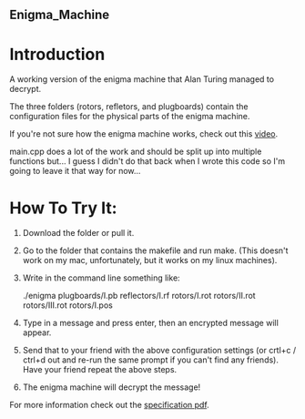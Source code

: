 ## Enigma_Machine
# Introduction
A working version of the enigma machine that Alan Turing managed to decrypt.

The three folders (rotors, refletors, and plugboards) contain the configuration files for the physical parts of the enigma machine.

If you're not sure how the enigma machine works, check out this [video](https://www.youtube.com/watch?v=G2_Q9FoD-oQ).

main.cpp does a lot of the work and should be split up into multiple functions but...
I guess I didn't do that back when I wrote this code so I'm going to leave it that way for now...

# How To Try It:
1. Download the folder or pull it.
2. Go to the folder that contains the makefile and run make. (This doesn't work on my mac, unfortunately, but it works on my linux machines).
3. Write in the command line something like:

    ./enigma plugboards/I.pb reflectors/I.rf rotors/I.rot rotors/II.rot rotors/III.rot rotors/I.pos

4. Type in a message and press enter, then an encrypted message will appear.
5. Send that to your friend with the above configuration settings (or crtl+c / ctrl+d out and re-run the same prompt if you can't find any friends). Have your friend repeat the above steps.
6. The enigma machine will decrypt the message!

For more information check out the [specification pdf](https://github.com/shadykdc/Enigma_Machine/blob/master/spec-550-2-0.pdf).
